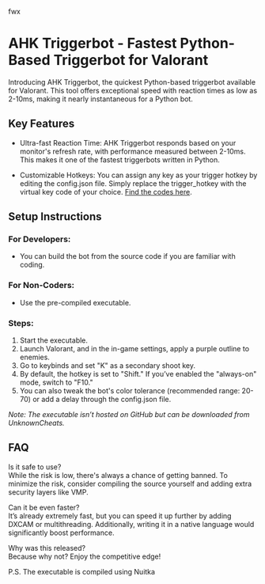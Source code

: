 fwx
# AHK Triggerbot - Fastest Python-Based Triggerbot for Valorant

Introducing AHK Triggerbot, the quickest Python-based triggerbot available for Valorant. This tool offers exceptional speed with reaction times as low as 2-10ms, making it nearly instantaneous for a Python bot.

## Key Features

- Ultra-fast Reaction Time: AHK Triggerbot responds based on your monitor's refresh rate, with performance measured between 2-10ms. This makes it one of the fastest triggerbots written in Python.
  
- Customizable Hotkeys: You can assign any key as your trigger hotkey by editing the config.json file. Simply replace the trigger_hotkey with the virtual key code of your choice. [Find the codes here](https://learn.microsoft.com/en-us/windows/win32/inputdev/virtual-key-codes).

## Setup Instructions

### For Developers:
- You can build the bot from the source code if you are familiar with coding.

### For Non-Coders:
- Use the pre-compiled executable.

### Steps:
1. Start the executable.
2. Launch Valorant, and in the in-game settings, apply a purple outline to enemies.
3. Go to keybinds and set "K" as a secondary shoot key.
4. By default, the hotkey is set to "Shift." If you’ve enabled the "always-on" mode, switch to "F10."
5. You can also tweak the bot's color tolerance (recommended range: 20-70) or add a delay through the config.json file.

*Note: The executable isn’t hosted on GitHub but can be downloaded from UnknownCheats.*

## FAQ

Is it safe to use?  
While the risk is low, there's always a chance of getting banned. To minimize the risk, consider compiling the source yourself and adding extra security layers like VMP.

Can it be even faster?  
It’s already extremely fast, but you can speed it up further by adding DXCAM or multithreading. Additionally, writing it in a native language would significantly boost performance.

Why was this released?  
Because why not? Enjoy the competitive edge!

P.S. The executable is compiled using Nuitka
